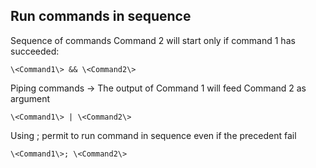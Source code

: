 ## Run commands in sequence 

Sequence of commands Command 2 will start only if command 1 has succeeded:
```console
\<Command1\> && \<Command2\>
```
Piping commands → The output of Command 1 will feed Command 2 as argument
```console
\<Command1\> | \<Command2\>
```
Using ; permit to run command in sequence even if the precedent fail
```console
\<Command1\>; \<Command2\>
```